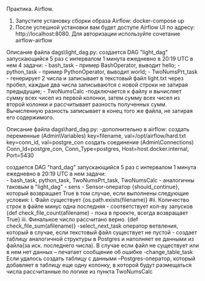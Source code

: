 Практика. Airflow.
1. Запустите установку сборки образа Airflow: docker-compose up
2. После успешной установки вам будет доступе Airflow UI по адресу: http://localhost:8080. 
Для авторизации используйте сочетание airflow-airflow

Описание файла dags\light_dag.py:
создается DAG "light_dag" запускающийся 5 раз с интервалом 1 минута ежедневно в 20:19 UTC в нем 4 задачи:
	- bash_task - пример BashOperator, выводит hello;
	- python_task - пример PythonOperator, выводит world;
	- TwoNumsPrt_task	- генерирует 2 числа и записывает в текстовый файл light.txt через пробел,
		каждые два числа записываются с новой строки не затирая предыдущие;
	- TwoNumsCalc -подключается к файлу и вычисляет сумму всех чисел из первой колонки,
		затем сумму всех чисел из второй колонки и рассчитывает разность полученных сумм.
Вычисленную разность записывает в конец того же файла, не затирая его содержимого.

Описание файла dags\hard_dag.py:
-дополнительно в airflow:
	создать переменные (Admin\Variables)
		key=filename, val=/opt/airflow/hard.txt
		key=conn_id, val=postgre_con
	создать соединение (Admin\Connections)
		Conn_Id=postgre_con, Conn_Type=postgres, Host=host.docker.internal, Port=5430
		
создается DAG "hard_dag" запускающийся 5 раз с интервалом 1 минута ежедневно в 20:19 UTC в нем задачи:	
	- bash_task, python_task, TwoNumsPrt_task, TwoNumsCalc - аналогичны таковым в "light_dag"
	- sens - Sensor-оператор {should_continue}, который возвращает True в том случае, если выполнены следующие условия:
		i.     Файл существует {os.path.exists(filename)}
		#ii.     Количество строк в файле минус одна последняя - соответствует кол-ву запусков 
			{def check_file_count(afilename)  - пока в проекте, всегда возвращает True}
		iii.     Финальное число рассчитано верно.
			{def check_file_sum(afilename)}
	-select_next_task оператор ветвления, который в случае, если текстовый файл существует не пустой - создает таблицу
		аналогичной структуры в Postgres и наполняет ее данными из файла(за иск. последнего числа).
		В случае если файл не существует или в нем нет данных – печатает сообщение об ошибке
	-change_table_task Если удалось создать таблицу с данными –Postgres-оператор, который добавляет в таблицу еще одну колонку, 
		в которой будут размещаться числа рассчитанные по логике из пункта TwoNumsCalc

